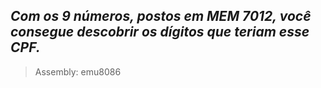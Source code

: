 ## *Com os 9 números, postos em MEM 7012, você consegue descobrir os dígitos que teriam esse CPF.*
> Assembly: emu8086
